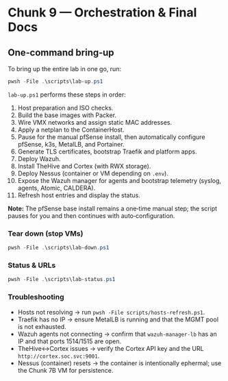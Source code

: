 # Chunk 9 — Orchestration & Final Docs

## One‑command bring‑up

To bring up the entire lab in one go, run:

```powershell
pwsh -File .\scripts\lab-up.ps1
```

`lab-up.ps1` performs these steps in order:

1. Host preparation and ISO checks.
2. Build the base images with Packer.
3. Wire VMX networks and assign static MAC addresses.
4. Apply a netplan to the ContainerHost.
5. Pause for the manual pfSense install, then automatically configure pfSense, k3s, MetalLB, and Portainer.
6. Generate TLS certificates, bootstrap Traefik and platform apps.
7. Deploy Wazuh.
8. Install TheHive and Cortex (with RWX storage).
9. Deploy Nessus (container or VM depending on `.env`).
10. Expose the Wazuh manager for agents and bootstrap telemetry (syslog, agents, Atomic, CALDERA).
11. Refresh host entries and display the status.

**Note:** The pfSense base install remains a one‑time manual step; the script pauses for you and then continues with auto‑configuration.

### Tear down (stop VMs)

```powershell
pwsh -File .\scripts\lab-down.ps1
```

### Status & URLs

```powershell
pwsh -File .\scripts\lab-status.ps1
```

### Troubleshooting

- Hosts not resolving → run `pwsh -File scripts/hosts-refresh.ps1`.
- Traefik has no IP → ensure MetalLB is running and that the MGMT pool is not exhausted.
- Wazuh agents not connecting → confirm that `wazuh-manager-lb` has an IP and that ports 1514/1515 are open.
- TheHive↔Cortex issues → verify the Cortex API key and the URL `http://cortex.soc.svc:9001`.
- Nessus (container) resets → the container is intentionally ephermal; use the Chunk 7B VM for persistence.
